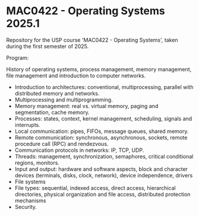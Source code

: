 # MAC0422 - Operating Systems 2025.1
Repository for the USP course 'MAC0422 - Operating Systems', taken during the first semester of 2025.

Program:

History of operating systems, process management, memory management, file management and introduction to computer networks.

- Introduction to architectures: conventional, multiprocessing, parallel with distributed memory and networks.
- Multiprocessing and multiprogramming.
- Memory management: real vs. virtual memory, paging and segmentation, cache memory.
- Processes: states, context, kernel management, scheduling, signals and interrupts.
- Local communication: pipes, FIFOs, message queues, shared memory.
- Remote communication: synchronous, asynchronous, sockets, remote procedure call (RPC) and rendezvous.
- Communication protocols in networks: IP, TCP, UDP.
- Threads: management, synchronization, semaphores, critical conditional regions, monitors.
- Input and output: hardware and software aspects, block and character devices (terminals, disks, clock, network), device independence, drivers
- File systems
- File types: sequential, indexed access, direct access, hierarchical directories, physical organization and file access, distributed protection mechanisms
- Security.
 
